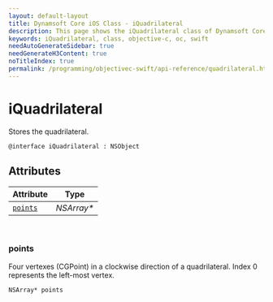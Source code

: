 ```yaml
---
layout: default-layout
title: Dynamsoft Core iOS Class - iQuadrilateral
description: This page shows the iQuadrilateral class of Dynamsoft Core for iOS SDK.
keywords: iQuadrilateral, class, objective-c, oc, swift
needAutoGenerateSidebar: true
needGenerateH3Content: true
noTitleIndex: true
permalink: /programming/objectivec-swift/api-reference/quadrilateral.html
---
```


# iQuadrilateral

Stores the quadrilateral.  

```objc
@interface iQuadrilateral : NSObject 
```

## Attributes
  
| Attribute | Type |
|---------- | ---- |
| [`points`](#points) | *NSArray\** |

&nbsp;

### points

Four vertexes (CGPoint) in a clockwise direction of a quadrilateral. Index 0 represents the left-most vertex.

```objc
NSArray* points
```
